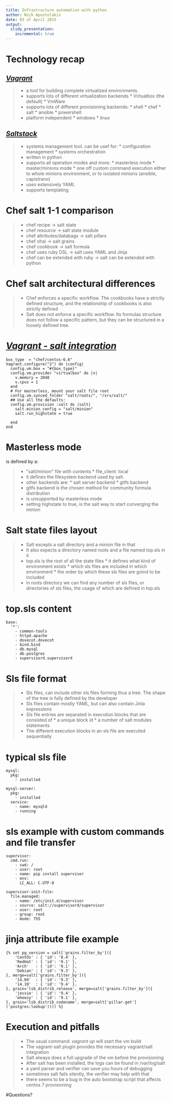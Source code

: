 ```yaml
---
title: Infrastructure automation with python
author: Nick Apostolakis
date: 03 of April 2015
output:
  slidy_presentation:
    incremental: true
---
```



# Technology recap

## _[Vagrant](https://www.vagrantup.com/)_
> - a tool for building complete virtualized environments.
> - supports lots of different virtualization backends
    * Virtualbox (the default)
    * VmWare
> - supports lots of different provisioning backends:
    * shell
    * chef
    * salt
    * ansible
    * powershell
> - platform independent
    * windows
    * linux

## _[Saltstack](http://saltstack.com/)_
> - systems management tool. can be usef for:
    * configuration management
    * systems orchestration
> - written in python
> - supports all operation modes and more:
    * masterless mode
    * master/minions mode
    * one off custom command execution either to whole minions environment, or to isolated minions (ansible, capistrano)
> - uses extensively YAML
> - supports templating

# Chef salt 1-1 comparison
> - chef recipe -> salt state
> - chef resource -> salt state module
> - chef attributes/databags -> salt pillars
> - chef ohai -> salt grains
> - chef cookbook -> salt formula
> - chef uses ruby DSL -> salt uses YAML and Jinja
> - chef can be extended with ruby -> salt can be extended with python

# Chef salt architectural differences

> - Chef enforces a specific workflow. The cookbooks have a strictly defined structure, and the relationship of cookbooks is also strictly defined
> - Salt does not enforce a specific workflow. Its formulas structure does not follow a specific pattern, but they can be structured in a loosely defined tree. 

# _[Vagrant - salt integration](https://github.com/nickapos/vagrant-salt)_

    box_type  = "chef/centos-6.6"
    Vagrant.configure("2") do |config|
      config.vm.box = "#{box_type}"
      config.vm.provider "virtualbox" do |v|
        v.memory = 2048
        v.cpus = 1
      end
      # For masterless, mount your salt file root
      config.vm.synced_folder "salt/roots/", "/srv/salt/"
      ## Use all the defaults:
      config.vm.provision :salt do |salt|
        salt.minion_config = "salt/minion"
        salt.run_highstate = true

      end
    end

# Masterless mode

is defined by a:

> - "salt/minion" file with contents
    * file_client: local
> - it defines the filesystem backend used by salt.
> - other backends are:
    * salt server backend
    * gitfs backend
> - gitfs backend is the chosen method for community formula distribution
> - is unsupported by masterless mode
> - setting highstate to true, is the salt way to start converging the minion

# Salt state files layout

> - Salt excepts a salt directory and a minion file in that
> - It also expects a directory named roots and a file named top.sls in it
> - top.sls is the root of all the state files
    * it defines what kind of environment exists
    * which sls files are included in which environment
    * the order by which these sls files are goind to be included
> - in roots directory we can find any number of sls files, or directories of sls files, the usage of which are defined in top.sls

# top.sls content

    base:
      '*':
        - common-tools
        - httpd.apache
        - dovecot.dovecot
        - bind.bind
        - db.mysql
        - db.postgres
        - supervisord.supervisord


# Sls file format
> - Sls files, can include other sls files forming thus a tree. The shape of the tree is fully defined by the developer
> - Sls files contain mostly YAML, but can also contain Jinla expressions
> - Sls file entries are separated in execution blocks that are consisted of
    * a unique block id
    * a number of salt modules statements
> - The different execution blocks in an sls file are executed sequentially

# typical sls file

    mysql:
      pkg:
        - installed

    mysql-server:
      pkg:
        - installed
      service:
        - name: mysqld
        - running

# sls example with custom commands and file transfer

    supervisor:
      cmd.run:
        - cwd: /
        - user: root
        - name: pip install supervisor
        - env:
          LC_ALL: C.UTF-8

    supervisor-init-file:
      file.managed:
        - name: /etc/init.d/supervisor
        - source: salt://supervisord/supervisor
        - user: root
        - group: root
        - mode: 755

# jinja attribute file example

    {% set pg_version = salt['grains.filter_by']({
        'CentOs' : { 'id': '8.4' },
        'RedHat' : { 'id': '9.1' },
        'Arch'   : { 'id': '9.1' },
        'Debian' : { 'id': '9.3' },
    }, merge=salt['grains.filter_by']({
        '14.04'  : { 'id': '9.3' },
        '14.10'  : { 'id': '9.4' },
    }, grain='lsb_distrib_release', merge=salt['grains.filter_by']({
        'jessie' : { 'id': '9.4' },
        'wheezy' : { 'id': '9.1' },
    }, grain='lsb_distrib_codename', merge=salt['pillar.get']('postgres:lookup')))) %}

# Execution and pitfalls

> - The usual command: _vagrant up_ will start the vm build
> - The vagrant-salt plugin provides the necessary vagrant/salt integration
> - Salt always does a full upgrade of the vm before the provisioning
> - After salt has been installed, the logs can be found in /var/log/salt
> - a yaml parser and verifier can save you hours of debugging
> - sometimes salt fails silently, the verifier may help with that
> - there seems to be a bug in the auto bootstrap script that affects centos 7 provisioning


#Questions?
